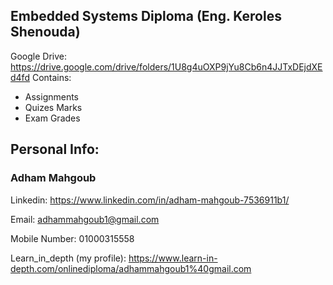 ## Embedded Systems Diploma (Eng. Keroles Shenouda) 
Google Drive: https://drive.google.com/drive/folders/1U8g4uOXP9jYu8Cb6n4JJTxDEjdXEd4fd 
Contains: 
  - Assignments
  - Quizes Marks 
  - Exam Grades 



## Personal Info: 
### Adham Mahgoub
Linkedin: https://www.linkedin.com/in/adham-mahgoub-7536911b1/

Email: adhammahgoub1@gmail.com

Mobile Number: 01000315558

Learn_in_depth (my profile): https://www.learn-in-depth.com/onlinediploma/adhammahgoub1%40gmail.com

